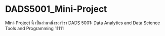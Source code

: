 # DADS5001_Mini-Project
Mini-Project นี้ เป็นส่วนหนึ่งของวิชา DADS 5001: Data Analytics and Data Science Tools and Programming 
11111
